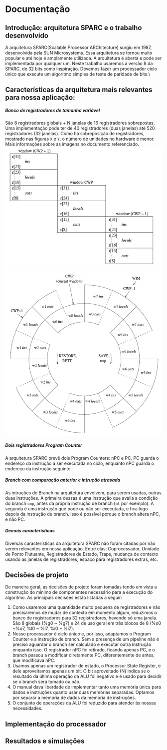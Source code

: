 # Documentação
## Introdução: arquitetura SPARC e o trabalho desenvolvido
A arquitetura SPARC(Scalable Processor ARChitecture) surgiu em 1987, desenvolvida pela SUN Microsystems. Essa arquitetura se tornou muito popular e até hoje é amplamente utilizada. A arquitetura é aberta e pode ser implementada por qualquer um. Neste trabalho usaremos a versão 8 da SPARC, de 32 bits como inspiração. Devemos fazer um processador ciclo único que execute um algoritmo simples de teste de paridade de bits.\
## Características da arquitetura mais relevantes para nossa aplicação:
##### Banco de registradores de tamanho variável
São 8 registradores globais + N janelas de 16 registradores sobrepostas. Uma implementação pode ter de 40 registradores (duas janelas) até 520 registradores (32 janelas). Como há sobreposição de registradores, mostrado nas figuras `X` e `Y`, o número de unidades no hardware é menor. Mais informações sobre as imagens no documento referenciado.\
![sobreposicao_regs](https://github.com/gtLara/sparc/blob/master/images/sobreposi%C3%A7%C3%A3o_regs.jpg) ![roda_das_janelas](https://github.com/gtLara/sparc/blob/master/images/Roda_das_janelas.jpg)
##### Dois registradores Program Counter 
A arquitetura SPARC prevê dois Program Counters: nPC e PC. PC guarda o endereço da instrução a ser executada no ciclo, enquanto nPC guarda o endereço da instrução seguinte.
##### Branch com comparação anterior e intrução atrasada
As intruções de Branch na arquitetura envolvem, para serem usadas, outras duas instruções. A primeira dessas é uma instrução que avalia a condição do branch `cmp`, antes da própria instrução de branch (`bl` por exemplo). A segunda é uma instrução que pode ou não ser executada, e fica logo depois da instrução de branch. Isso é possível porque o branch altera nPC, e não PC.
##### Demais características
Diversas características da arquitetura SPARC não foram citadas por não serem relevantes em nossa aplicação. Entre elas: Coprocessador, Unidade de Ponto Flutuante, Registradores de Estado, Traps, mudança de contexto usando as janelas de registradores, espaço para registradores extras, etc.
## Decisões de projeto
De maneira geral, as decisões de projeto foram tomadas tendo em vista a construção do mínimo de componentes necessário para a execução do algoritmo. As principais decisões estão listadas a seguir:
1. Como usaremos uma quantidade muito pequena de registradores e não precisaremos de mudar de contexto em momento algum, reduzimos o banco de registradores para 32 registradores, havendo só uma janela. São 8 globais (%g0 ~ %g7) e 24 de uso geral em três blocos de 8 (%o0 ~%o7, %l0 ~ %l7, %i0 ~ %i7).
2. Nosso processador é ciclo único e, por isso, adaptamos o Program Counter e a instrução de branch. Sem a presença de um pipeline não é preciso aguardar o branch ser calculado e executar outra instrução enquanto isso. O registrador nPC foi retirado, ficando apenas PC, e o branch passou a modificar diretamente PC, diferentemente de antes, que modificava nPC.
3. Usamos apenas um registrador de estado, o Processor State Register, e dele aproveitamos apenas um bit. O bit aproveitado (N) indica se o resultado da última operação da ALU foi negativo e é usado para decidir se o branch será tomado ou não.
4. O manual dava liberdade de implementar tanto uma memória única para dados e instruções quanto usar duas memórias separadas. Optamos por separar a memória de dados da memória de instruções.
5. O conjunto de operações da ALU foi reduzido para atender às nossas necessidades.   
## Implementação do processador
## Resultados e simulações
